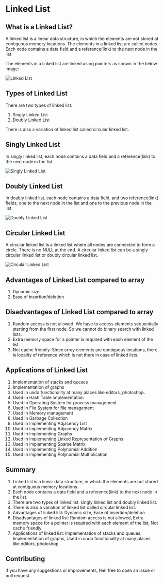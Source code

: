 # Linked List

## What is a Linked List?

A linked list is a linear data structure, in which the elements are not stored at contiguous memory locations. The elements in a linked list are called nodes. Each node contains a data field and a reference(link) to the next node in the list.

The elements in a linked list are linked using pointers as shown in the below image:

![Linked List](https://media.geeksforgeeks.org/wp-content/cdn-uploads/gq/2013/03/Linkedlist.png)

## Types of Linked List

There are two types of linked list:

1. Singly Linked List
2. Doubly Linked List

There is also a variation of linked list called circular linked list.

## Singly Linked List

In singly linked list, each node contains a data field and a reference(link) to the next node in the list.

![Singly Linked List](https://media.geeksforgeeks.org/wp-content/cdn-uploads/gq/2013/03/Linkedlist.png)

## Doubly Linked List

In doubly linked list, each node contains a data field, and two reference(link) fields, one to the next node in the list and one to the previous node in the list.

![Doubly Linked List](https://media.geeksforgeeks.org/wp-content/cdn-uploads/gq/2014/03/DLL1.png)

## Circular Linked List

A circular linked list is a linked list where all nodes are connected to form a circle. There is no NULL at the end. A circular linked list can be a singly circular linked list or doubly circular linked list.

![Circular Linked List](https://media.geeksforgeeks.org/wp-content/cdn-uploads/gq/2014/03/circularlinkedlist.png)

## Advantages of Linked List compared to array

1. Dynamic size
2. Ease of insertion/deletion

## Disadvantages of Linked List compared to array

1. Random access is not allowed. We have to access elements sequentially starting from the first node. So we cannot do binary search with linked lists.
2. Extra memory space for a pointer is required with each element of the list.
3. Not cache friendly. Since array elements are contiguous locations, there is locality of reference which is not there in case of linked lists.

## Applications of Linked List

1.  Implementation of stacks and queues
2.  Implementation of graphs
3.  Used in undo functionality at many places like editors, photoshop.
4.  Used in Hash Table implementation
5.  Used in Operating System for process management
6.  Used in File System for file management
7.  Used in Memory management
8.  Used in Garbage Collection
9.  Used in Implementing Adjacency List
10. Used in Implementing Adjacency Matrix
11. Used in Implementing Graphs
12. Used in Implementing Linked Representation of Graphs
13. Used in Implementing Sparse Matrix
14. Used in Implementing Polynomial Addition
15. Used in Implementing Polynomial Multiplication

## Summary

1. Linked list is a linear data structure, in which the elements are not stored at contiguous memory locations.
2. Each node contains a data field and a reference(link) to the next node in the list.
3. There are two types of linked list: singly linked list and doubly linked list.
4. There is also a variation of linked list called circular linked list.
5. Advantages of linked list: Dynamic size, Ease of insertion/deletion
6. Disadvantages of linked list: Random access is not allowed, Extra memory space for a pointer is required with each element of the list, Not cache friendly.
7. Applications of linked list: Implementation of stacks and queues, Implementation of graphs, Used in undo functionality at many places like editors, photoshop.

## Contributing

If you have any suggestions or improvements, feel free to open an issue or pull request.
